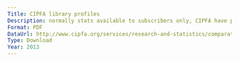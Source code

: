 ```yaml
---
Title: CIPFA library profiles
Description: normally stats available to subscribers only, CIPFA have published comparison profiles for all participating library authorities.
Format: PDF
DataUrl: http://www.cipfa.org/services/research-and-statistics/comparative-profiles/public-libraries/cipfastats-library-profiles-english-authorities-2013
Type: Download
Year: 2013
---
```

